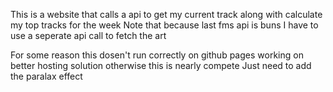 This is a website that calls a api to get my current track along with calculate my top tracks for the week
Note that because last fms api is buns I have to use a seperate api call to fetch the art

For some reason this dosen't run correctly on github pages working on better hosting solution otherwise this is nearly compete
Just need to add the paralax effect
